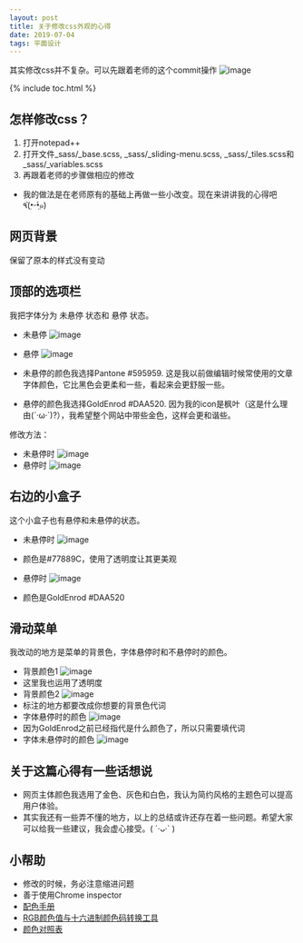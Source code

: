 ```yaml
---
layout: post
title: 关于修改css外观的心得
date: 2019-07-04
tags: 平面设计
---
```


其实修改css并不复杂。可以先跟着老师的这个commit操作
![image](https://ws1.sinaimg.cn/large/747b3f6fgy1fn00o6qc5bj216802jaa9.jpg)


{% include toc.html %}

## 怎样修改css？
1. 打开notepad++
2. 打开文件_sass/_base.scss, _sass/_sliding-menu.scss, _sass/_tiles.scss和 _sass/_variables.scss
3. 再跟着老师的步骤做相应的修改

- 我的做法是在老师原有的基础上再做一些小改变。现在来讲讲我的心得吧٩(•̤̀ᵕ•̤́๑)

## 网页背景
保留了原本的样式没有变动

## 顶部的选项栏
我把字体分为 未悬停 状态和 悬停 状态。
- 未悬停
![image](https://ws1.sinaimg.cn/large/747b3f6fgy1fn027u5i16j20gw03fglj.jpg)
- 悬停
![image](https://ws1.sinaimg.cn/large/747b3f6fgy1fn0257ehydj20ir0463ye.jpg)

- 未悬停的颜色我选择Pantone #595959. 这是我以前做编辑时候常使用的文章字体颜色，它比黑色会更柔和一些，看起来会更舒服一些。
- 悬停的颜色我选择GoldEnrod #DAA520. 因为我的icon是枫叶（这是什么理由(´·ω·`)?），我希望整个网站中带些金色，这样会更和谐些。

修改方法：
- 未悬停时
![image](https://ws1.sinaimg.cn/large/747b3f6fgy1fn02n80v5rj20ex09uwel.jpg)
- 悬停时
![image](https://ws1.sinaimg.cn/large/747b3f6fgy1fn02htnfgaj20hd0fiab4.jpg)



## 右边的小盒子
这个小盒子也有悬停和未悬停的状态。
- 未悬停时
![image](https://ws1.sinaimg.cn/large/747b3f6fgy1fn03nuhyd7j20do09zglu.jpg)
- 颜色是#77889C，使用了透明度让其更美观

- 悬停时
![image](https://ws1.sinaimg.cn/large/747b3f6fgy1fn0413sfufj20hb0dqwfd.jpg)
- 颜色是GoldEnrod #DAA520

## 滑动菜单
我改动的地方是菜单的背景色，字体悬停时和不悬停时的颜色。
- 背景颜色1
![image](https://ws1.sinaimg.cn/large/747b3f6fgy1fn09s350zmj20l00gr0tr.jpg)
- 这里我也运用了透明度
- 背景颜色2
![image](https://ws1.sinaimg.cn/large/747b3f6fgy1fn09u1vndfj20je0f6aao.jpg)
- 标注的地方都要改成你想要的背景色代词
- 字体悬停时的颜色
![image](https://ws1.sinaimg.cn/large/747b3f6fgy1fn0a46uy27j20g80hu74u.jpg)
- 因为GoldEnrod之前已经指代是什么颜色了，所以只需要填代词
- 字体未悬停时的颜色
![image](https://ws1.sinaimg.cn/large/747b3f6fgy1fn0a8s61jjj20bg08rt8t.jpg)

## 关于这篇心得有一些话想说
- 网页主体颜色我选用了金色、灰色和白色，我认为简约风格的主题色可以提高用户体验。
- 其实我还有一些弄不懂的地方，以上的总结或许还存在着一些问题。希望大家可以给我一些建议，我会虚心接受。( ´·ᴗ·` )

## 小帮助
- 修改的时候，务必注意缩进问题
- 善于使用Chrome inspector
- [配色手册][shouce]
- [RGB颜色值与十六进制颜色码转换工具][tool]
- [颜色对照表][comparisontable]


[shouce]: http://www.uisdc.com/simplest-color-matching-guideline
[tool]: http://www.sioe.cn/yingyong/yanse-rgb-16/
[comparisontable]: http://tool.oschina.net/commons?type=3